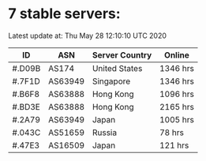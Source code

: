 # 7 stable servers:

Latest update at: Thu May 28 12:10:10 UTC 2020

| ID | ASN | Server Country | Online |
| -- | --- | -------------- | ------ |
| #.D09B | AS174 | United States | 1346 hrs |
| #.7F1D | AS63949 | Singapore | 1346 hrs |
| #.B6F8 | AS63888 | Hong Kong | 1096 hrs |
| #.BD3E | AS63888 | Hong Kong | 2165 hrs |
| #.2A79 | AS63949 | Japan | 1005 hrs |
| #.043C | AS51659 | Russia | 78 hrs |
| #.47E3 | AS16509 | Japan | 121 hrs |


